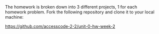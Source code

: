 The homework is broken down into 3 different projects, 1 for each homework problem.
Fork the following repository and clone it to your local machine:

https://github.com/accesscode-2-2/unit-0-hw-week-2
